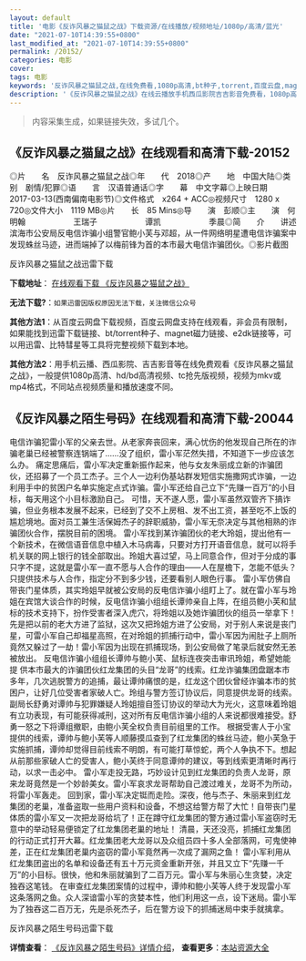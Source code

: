 ```yaml
---
layout: default
title: '电影《反诈风暴之猫鼠之战》下载资源/在线播放/视频地址/1080p/高清/蓝光'
date: "2021-07-10T14:39:55+0800"
last_modified_at: "2021-07-10T14:39:55+0800"
permalink: /20152/
categories: 电影
cover:
tags: 电影
keywords: '反诈风暴之猫鼠之战,在线免费看,1080p高清,bt种子,torrent,百度云盘,magnet,磁力链,迅雷下载资源'
description: '《反诈风暴之猫鼠之战》在线云播放手机西瓜影院吉吉影音免费看，1080p高清bd/hd未删减完整版和tc抢先枪版，mkv/mp4格式，附带bt/torrent种子、magnet/磁力链、百度云盘、网盘资源迅雷下载链接'
---
```


>内容采集生成，如果链接失效，多试几个。


## 《反诈风暴之猫鼠之战》在线观看和高清下载-20152

◎片　　名　反诈风暴之猫鼠之战◎年　　代　2018◎产　　地　中国大陆◎类　　别　剧情/犯罪◎语　　言　汉语普通话◎字　　幕　中文字幕◎上映日期　2017-03-13(西南偏南电影节)◎文件格式　x264 + ACC◎视频尺寸　1280 x 720◎文件大小　1119 MB◎片　　长　85 Mins◎导　　演　彭顺◎主　　演　何明翰　　　　　　王瑞子　　　　　　谭凯　　　　　　季晨◎简　　介　　讲述滨海市公安局反电信诈骗小组警官鲍小芙与邓超，从一件网络明星遭电信诈骗案中发现蛛丝马迹，进而端掉了以梅前锋为首的本市最大电信诈骗团伙。◎影片截图


反诈风暴之猫鼠之战迅雷下载

**下载地址**： [在线观看下载 《反诈风暴之猫鼠之战》](https://www.993dy.com//vod-detail-id-28972.html) 


**无法下载?**：`如果迅雷因版权原因无法下载，关注微信公众号 `

**其他方法1**：从百度云网盘下载视频，百度云网盘支持在线观看，非会员有限制，如果能找到迅雷下载链接、bt/torrent种子、magnet磁力链接、e2dk链接等，可以用迅雷、比特彗星等工具将完整视频下载到本地。

**其他方法2**：用手机云播、西瓜影院、吉吉影音等在线免费观看《反诈风暴之猫鼠之战》，一般提供1080p高清、hd/bd高清视频、tc抢先版视频，视频为mkv或mp4格式，不同站点视频质量和播放速度不同。


## 《反诈风暴之陌生号码》在线观看和高清下载-20044

电信诈骗犯雷小军的父亲去世。从老家奔丧回来，满心忧伤的他发现自己所在的诈骗老巢已经被警察连锅端了……没了组织，雷小军茫然失措，不知道下一步应该怎么办。 痛定思痛后，雷小军决定重新振作起来，他与女友朱丽成立新的诈骗团伙，还招募了一个员工杰子。三个人一边利伪基站群发短信实施撒网式诈骗，一边利用手中的贫困户名单实施定点式诈骗。雷小军还给自己立下“先赚一百万”的小目标，每天用这个小目标激励自己。 可惜，天不遂人愿，雷小军虽然双管齐下搞诈骗，但业务根本发展不起来，已经到了交不上房租、发不出工资，甚至吃不上饭的尴尬境地。面对员工兼生活保姆杰子的辞职威胁，雷小军无奈决定与其他相熟的诈骗团伙合作，摆脱目前的困境。 雷小军找到某诈骗团伙的老大玲姐，提出他有一个新技术，在微信语音信息中植入木马病毒，只要对方打开语音信息，就可以将手机关联的网上银行的钱全部取出。玲姐大喜过望，马上同意合作，但对于分成的事只字不提，这就是雷小军一直不愿与人合作的理由——人在屋檐下，怎能不低头？只提供技术与人合作，指定分不到多少钱，还要看别人眼色行事。 雷小军仿佛自带丧门星体质，其实玲姐早就被公安局的反电信诈骗小组盯上了。就在雷小军与玲姐在宾馆大谈合作的时候，反电信诈骗小组组长谭帅亲自上阵，在组员鲍小芙和鼠标的技术支持下，扮作受害者深入虎穴，将玲姐以及她诈骗团伙的组员一举拿下！ 先是把以前的老大方进了监狱，这次又把玲姐方进了公安局，对于别人来说是丧门星，可雷小军自己却福星高照，在对玲姐的抓捕行动中，雷小军因为闹肚子上厕所竟然又躲过了一劫！雷小军因为出现在抓捕现场，到公安局做了笔录后就安然无恙被放出。 反电信诈骗小组组长谭帅与鲍小芙、鼠标连夜突击审讯玲姐，希望她能提 供本市最大的诈骗团伙红龙集团的头目“龙哥”的线索。红龙诈骗集团盘踞本市多年，几次逃脱警方的追捕，最让谭帅痛恨的是，红龙这个团伙曾经诈骗本市的贫困户，让好几位受害者家破人亡。玲组与警方签订协议后，同意提供龙哥的线索。 副局长舒勇对谭帅与犯罪嫌疑人玲姐擅自签订协议的举动大为光火，这意味着玲姐有立功表现，有可能获得减刑，这对所有反电信诈骗小组的人来说都很难接受。舒勇一怒之下将谭组撤职，由鲍小芙全权负责目前组里的工作。 根据受害人于小宝提供的线索，谭帅与鲍小芙等人顺藤摸瓜查到了红龙集团的蛛丝马迹，鲍小芙急于实施抓捕，谭帅却觉得目前线索不明朗，有可能打草惊蛇，两个人争执不下。想起从前那些家破人亡的受害人，鲍小芙终于同意谭帅的建议，等到线索更清晰时再行动，以求一击必中。 雷小军走投无路，巧妙设计见到红龙集团的负责人龙哥，原来龙哥竟然是一个妙龄美女。雷小军哀求龙哥帮助自己渡过难关，龙哥不为所动，将雷小军轰走。 回到家，雷小军决定铤而走险。深夜，他与杰子、朱丽来到红龙集团的老巢，准备盗取一些用户资料和设备，不想这给警方帮了大忙！自带丧门星体质的雷小军又一次把龙哥给坑了！正在蹲守红龙集团的警方通过雷小军盗窃时无意中的举动轻易便锁定了红龙集团老巢的地址！ 清晨，天还没亮，抓捕红龙集团的行动正式打开大幕。红龙集团老大龙哥以及众组员四十多人全部落网，可鬼使神差，正在红龙集团老巢内盗窃的雷小军竟然再一次成了漏网之鱼！ 雷小军利用从红龙集团盗出的名单和设备还有五十万元资金重新开张，并且又立下“先赚一千万”的小目标。很快，他和朱丽就骗到了二百万元。雷小军与朱丽心生贪婪，决定独吞这笔钱。 在审查红龙集团案情的过程中，谭帅和鲍小芙等人终于发现雷小军这条落网之鱼。众人深谙雷小军的贪婪本性，他们利用这一点，设下迷局。雷小军为了独吞这二百万无，先是杀死杰子，后在警方设下的抓捕迷局中束手就擒拿。


反诈风暴之陌生号码迅雷下载

**详情查看**： [《反诈风暴之陌生号码》详情介绍](/movie/20044/)， **查看更多**：[本站资源大全](/movie/t/all/)

